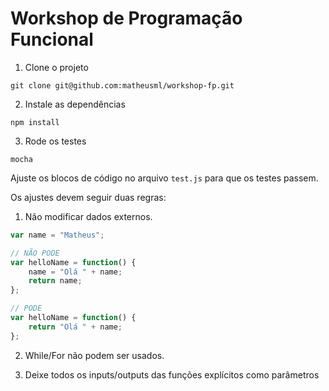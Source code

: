 Workshop de Programação Funcional
=================

1) Clone o projeto
```
git clone git@github.com:matheusml/workshop-fp.git
```

2) Instale as dependências
```
npm install
```

3) Rode os testes
```
mocha
```

Ajuste os blocos de código no arquivo ```test.js``` para que os testes passem.

Os ajustes devem seguir duas regras:

1) Não modificar dados externos.

```javascript
var name = "Matheus";

// NÃO PODE
var helloName = function() {
    name = "Olá " + name;
    return name;
};

// PODE
var helloName = function() {
    return "Olá " + name;
};
```

2) While/For não podem ser usados. 

3) Deixe todos os inputs/outputs das funções explícitos como parâmetros